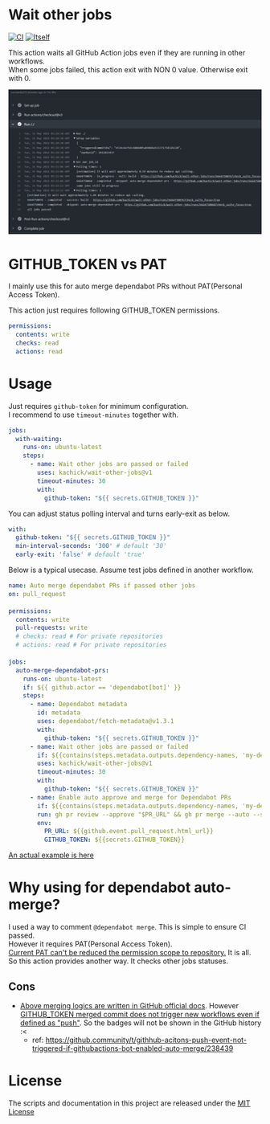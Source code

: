 # Wait other jobs

[![CI](https://github.com/kachick/wait-other-jobs/actions/workflows/test.yml/badge.svg?branch=main)](https://github.com/kachick/wait-other-jobs/actions/workflows/test.yml)
[![Itself](https://github.com/kachick/wait-other-jobs/actions/workflows/itself.yml/badge.svg?branch=main)](https://github.com/kachick/wait-other-jobs/actions/workflows/itself.yml)

This action waits all GitHub Action jobs even if they are running in other workflows.\
When some jobs failed, this action exit with NON 0 value. Otherwise exit with 0.

<img src="./assets/actual-log-v1.1.1-passed.png?raw=true" alt="Example of actual log" width=700>

# GITHUB_TOKEN vs PAT

I mainly use this for auto merge dependabot PRs without PAT(Personal Access Token).

This action just requires following GITHUB_TOKEN permissions.

```yaml
permissions:
  contents: write
  checks: read
  actions: read
```

# Usage

Just requires `github-token` for minimum configuration.\
I recommend to use `timeout-minutes` together with.

```yaml
jobs:
  with-waiting:
    runs-on: ubuntu-latest
    steps:
      - name: Wait other jobs are passed or failed
        uses: kachick/wait-other-jobs@v1
        timeout-minutes: 30
        with:
          github-token: "${{ secrets.GITHUB_TOKEN }}"
```

You can adjust status polling interval and turns early-exit as below.

```yaml
with:
  github-token: "${{ secrets.GITHUB_TOKEN }}"
  min-interval-seconds: '300' # default '30'
  early-exit: 'false' # default 'true'
```

Below is a typical usecase. Assume test jobs defined in another workflow.

```yaml
name: Auto merge dependabot PRs if passed other jobs
on: pull_request

permissions:
  contents: write
  pull-requests: write
  # checks: read # For private repositories
  # actions: read # For private repositories

jobs:
  auto-merge-dependabot-prs:
    runs-on: ubuntu-latest
    if: ${{ github.actor == 'dependabot[bot]' }}
    steps:
      - name: Dependabot metadata
        id: metadata
        uses: dependabot/fetch-metadata@v1.3.1
        with:
          github-token: "${{ secrets.GITHUB_TOKEN }}"
      - name: Wait other jobs are passed or failed
        if: ${{contains(steps.metadata.outputs.dependency-names, 'my-dependency') && steps.metadata.outputs.update-type == 'version-update:semver-patch'}}
        uses: kachick/wait-other-jobs@v1
        timeout-minutes: 30
        with:
          github-token: "${{ secrets.GITHUB_TOKEN }}"
      - name: Enable auto approve and merge for Dependabot PRs
        if: ${{contains(steps.metadata.outputs.dependency-names, 'my-dependency') && steps.metadata.outputs.update-type == 'version-update:semver-patch'}}
        run: gh pr review --approve "$PR_URL" && gh pr merge --auto --squash "$PR_URL"
        env:
          PR_URL: ${{github.event.pull_request.html_url}}
          GITHUB_TOKEN: ${{secrets.GITHUB_TOKEN}}
```

[An actual example is here](https://github.com/kachick/rspec-matchers-power_assert_matchers/blob/650a0ef0c290d42cd0a70ef7c011de2c3777c966/.github/workflows/auto-merge-dependabot-prs.yml)

# Why using for dependabot auto-merge?

I used a way to comment `@dependabot merge`. This is simple to ensure CI passed.\
However it requires PAT(Personal Access Token).\
[Current PAT can't be reduced the permission scope to repository.](https://github.community/t/limiting-scope-of-a-pat-to-a-single-repository/3129)
It is all.\
So this action provides another way. It checks other jobs statuses.

## Cons

- [Above merging logics are written in GitHub official docs](https://github.com/github/docs/blob/914134b5c7d10ceb19a50919b267480fd1ad55f1/content/code-security/dependabot/working-with-dependabot/automating-dependabot-with-github-actions.md#enable-auto-merge-on-a-pull-request). However [GITHUB_TOKEN merged commit does not trigger new workflows even if defined as "push"](https://github.com/github/docs/blob/914134b5c7d10ceb19a50919b267480fd1ad55f1/data/reusables/actions/actions-do-not-trigger-workflows.md?plain=1#L1). So the badges will not be shown in the GitHub history :<
  - ref: https://github.community/t/githhub-acitons-push-event-not-triggered-if-githubactions-bot-enabled-auto-merge/238439

# License

The scripts and documentation in this project are released under the [MIT License](LICENSE)
